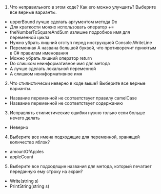1. Что неправильного в этом коде? Как его можно улучшить? Выберите все верные варианты.

* upperBound лучше сделать аргументом метода Do
* Для краткости можно использовать оператор +=
* theNumberToSquareAndSum излишне подробное имя для переменной цикла
* Нужно убрать лишний отступ перед инструкцией Console.WriteLine
* Переменная A названа большой буквой, что противоречит принятым в C# правилам именования
* Можно убрать лишний оператор return
* Do слишком неинформативное имя для метода
* A лучше сделать локальной переменной
* A слишком неинформативное имя

2. Что стилистически неверно в коде выше? Выберите все верные варианты. 
* Название переменной не соответствует правилу camelCase
* Название переменной не соответствует содержанию

3. Исправлять стилистические ошибки нужно только если больше нечего делать
* Неверно

4. Выберите все имена подходящие для переменной, хранящей количество яблок?
* amountOfApples
* appleCount

5. Выберите все подходящие названия для метода, который печатает переданную ему строку на экран?
* Write(string s)
* PrintString(string s)